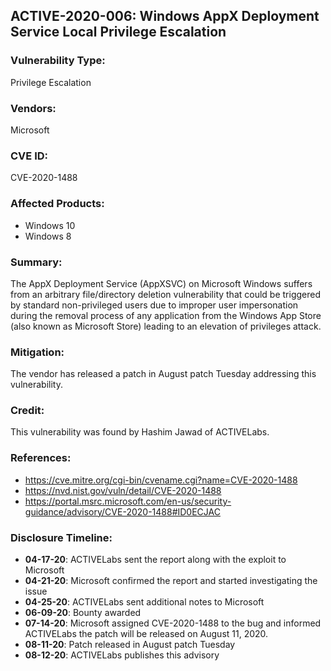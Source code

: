## ACTIVE-2020-006: Windows AppX Deployment Service Local Privilege Escalation

### Vulnerability Type:
Privilege Escalation

### Vendors:
Microsoft

### CVE ID:
CVE-2020-1488

### Affected Products:
- Windows 10 
- Windows 8 

### Summary:
The AppX Deployment Service (AppXSVC) on Microsoft Windows suffers from an arbitrary file/directory deletion vulnerability that could be triggered by standard non-privileged users due to improper user impersonation during the removal process of any application from the Windows App Store (also known as Microsoft Store) leading to an elevation of privileges attack.

### Mitigation:
The vendor has released a patch in August patch Tuesday addressing this vulnerability.

### Credit:
This vulnerability was found by Hashim Jawad of ACTIVELabs.

### References:
- https://cve.mitre.org/cgi-bin/cvename.cgi?name=CVE-2020-1488
- https://nvd.nist.gov/vuln/detail/CVE-2020-1488
- https://portal.msrc.microsoft.com/en-us/security-guidance/advisory/CVE-2020-1488#ID0ECJAC

### Disclosure Timeline:
- **04-17-20**: ACTIVELabs sent the report along with the exploit to Microsoft 
- **04-21-20**: Microsoft confirmed the report and started investigating the issue 
- **04-25-20**: ACTIVELabs sent additional notes to Microsoft 
- **06-09-20**: Bounty awarded 
- **07-14-20**: Microsoft assigned CVE-2020-1488 to the bug and informed ACTIVELabs the patch will be released on August 11, 2020.   
- **08-11-20**: Patch released in August patch Tuesday 
- **08-12-20**: ACTIVELabs publishes this advisory

